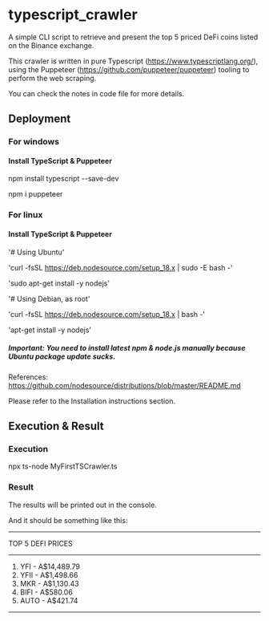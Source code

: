 # typescript_crawler

A simple CLI script to retrieve and present the top 5 priced DeFi coins listed on the Binance exchange.

This crawler is written in pure Typescript (https://www.typescriptlang.org/), using the Puppeteer (https://github.com/puppeteer/puppeteer) tooling to perform the web scraping.

You can check the notes in code file for more details.

## Deployment

### For windows

#### Install TypeScript & Puppeteer
npm install typescript --save-dev

npm i puppeteer
### For linux
#### Install TypeScript & Puppeteer

'# Using Ubuntu'

'curl -fsSL https://deb.nodesource.com/setup_18.x | sudo -E bash -'

'sudo apt-get install -y nodejs'

'# Using Debian, as root'

'curl -fsSL https://deb.nodesource.com/setup_18.x | bash -'

'apt-get install -y nodejs'

##### Important: You need to install latest npm & node.js manually because Ubuntu package update sucks.
References: https://github.com/nodesource/distributions/blob/master/README.md

Please refer to the Installation instructions section.






## Execution & Result

### Execution
npx ts-node MyFirstTSCrawler.ts

### Result
The results will be printed out in the console.

And it should be something like this:

-------------------

 TOP 5 DEFI PRICES
 
-------------------

1. YFI - A$14,489.79
2. YFII - A$1,498.66
3. MKR - A$1,130.43
4. BIFI - A$580.06
5. AUTO - A$421.74

-------------------
